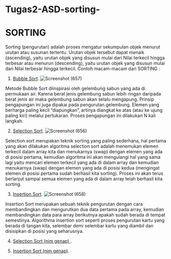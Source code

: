 # Tugas2-ASD-sorting-

# SORTING
Sorting (pengurutan) adalah proses mengatur sekumpulan objek menurut urutan atau susunan tertentu. Urutan objek tersebut dapat menaik (ascending), yaitu urutan objek yang disusun mulai dari Nilai terkecil hingga terbesar atau menurun (descending), yaitu urutan objek yang disusun mulai dari Nilai terbesar hingga terkecil.
Contoh macam-macam dari SORTING :
1. <a href="https://github.com/alfa-krisnanugrah-sakalaty/Tugas2-ASD-sorting-/blob/main/Bubble%20sort">Bubble Sort</a>.
![Screenshot (657)](https://user-images.githubusercontent.com/99227910/155928926-3b545163-b5a9-4f6e-aa18-49dae210794b.png)
    
  Metode Bubble Sort diinspirasi oleh gelembung sabun yang ada di permukaan air. Karena berat jenis gelembung sabun lebih ringan daripada berat jenis air    maka gelembung sabun akan selalu mengapung.
  Prinsip pengapungan ini juga dipakai pada pengurutan gelembung. Elemen yang berharga paling kecil “diapungkan”, artinya diangkat ke atas (atau ke ujung paling kiri) melalui      pertukaran. Proses pengapungan ini dilakukan N kali langkah.
  
2. <a href="https://github.com/alfa-krisnanugrah-sakalaty/Tugas2-ASD-sorting-/blob/main/Selection%20sort">Selection Sort</a>.
![Screenshot (656)](https://user-images.githubusercontent.com/99227910/155925667-08aa5a7d-7215-49ac-93dc-6c98e285099a.png)

  Selection sort merupakan teknik sorting yang paling sederhana, hal pertama yang akan dilakukan algoritma selection sort adalah menemukan elemen terkecil dalam array kita dan   menukarnya (swap) dengan elemen yang ada di posisi pertama, kemudian algoritma ini akan mengulangi hal yang sama lagi yaitu mencari elemen terkecil yang ada di dalam array     dan kemudian menukarnya (swap) dengan elemen yang ada di posisi kedua (mengingat elemen di posisi pertama sudah berhasil kita sorting). Proses ini akan terus berlanjut sampai    semua elemen yang ada di dalam array telah berhasil kita sorting.
  
3. <a href="https://github.com/alfa-krisnanugrah-sakalaty/Tugas2-ASD-sorting-/blob/main/Insertion%20sort">Insertion Sort</a>.
![Screenshot (658)](https://user-images.githubusercontent.com/99227910/155931658-5ea9032c-6b03-4c50-ba0c-b53e3be56dd5.png)

  Insertion Sort merupakan sebuah teknik pengurutan dengan cara membandingkan dan mengurutkan dua data pertama pada array, kemudian membandingkan data para array berikutnya       apakah sudah berada di tempat semestinya. Algorithma insertion sort seperti proses pengurutan kartu yang berada di tangan kita, selembar demi selembar kartu yang diambil dan   disisipkan di posisi yang seharusnya.

4. <a href="https://github.com/alfa-krisnanugrah-sakalaty/Tugas2-ASD-sorting-/blob/main/Selection%20sort%20(nim%20genap)">Selection Sort (nim genap) </a>.

5.  <a href="">Insertion Sort (nim genap)</a>.
